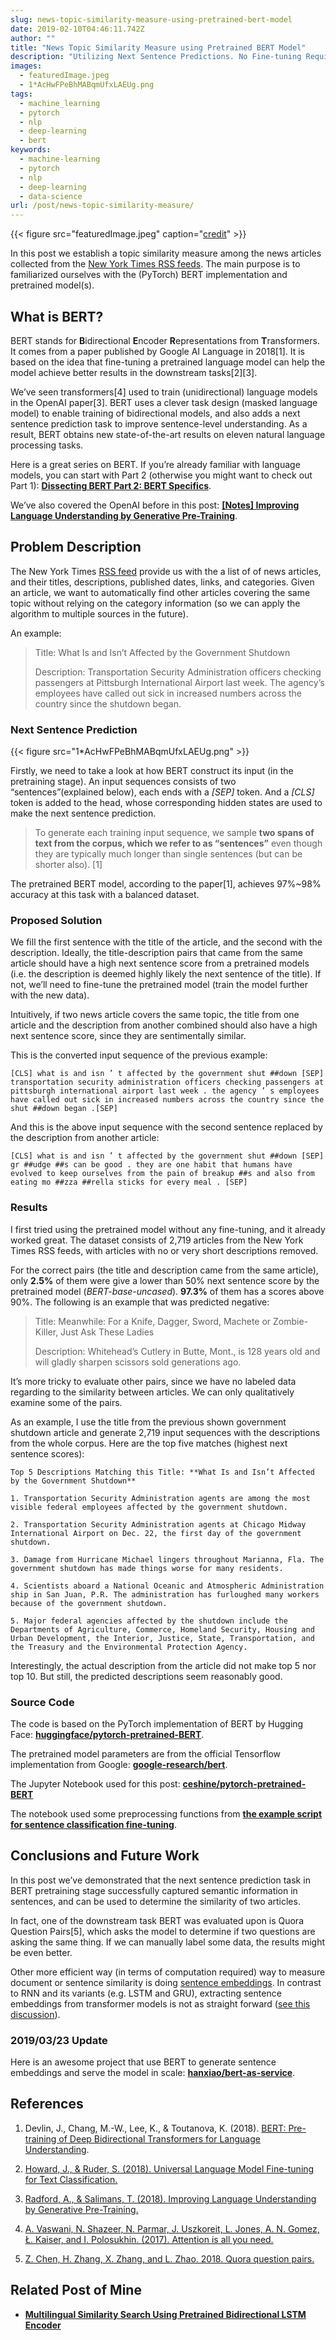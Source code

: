 ```yaml
---
slug: news-topic-similarity-measure-using-pretrained-bert-model
date: 2019-02-10T04:46:11.742Z
author: ""
title: "News Topic Similarity Measure using Pretrained BERT Model"
description: "Utilizing Next Sentence Predictions. No Fine-tuning Required."
images:
  - featuredImage.jpeg
  - 1*AcHwFPeBhMABqmUfxLAEUg.png
tags:
  - machine_learning
  - pytorch
  - nlp
  - deep-learning
  - bert
keywords:
  - machine-learning
  - pytorch
  - nlp
  - deep-learning
  - data-science
url: /post/news-topic-similarity-measure/
---
```


{{< figure src="featuredImage.jpeg" caption="[credit](https://unsplash.com/photos/godmBw_gLDg)" >}}

In this post we establish a topic similarity measure among the news articles collected from the [New York Times RSS feeds](https://archive.nytimes.com/www.nytimes.com/services/xml/rss/index.html). The main purpose is to familiarized ourselves with the (PyTorch) BERT implementation and pretrained model(s).

## What is BERT?

BERT stands for **B**idirectional **E**ncoder **R**epresentations from **T**ransformers. It comes from a paper published by Google AI Language in 2018[1]. It is based on the idea that fine-tuning a pretrained language model can help the model achieve better results in the downstream tasks[2][3].

We’ve seen transformers[4] used to train (unidirectional) language models in the OpenAI paper[3]. BERT uses a clever task design (masked language model) to enable training of bidirectional models, and also adds a next sentence prediction task to improve sentence-level understanding. As a result, BERT obtains new state-of-the-art results on eleven natural language processing tasks.

Here is a great series on BERT. If you’re already familiar with language models, you can start with Part 2 (otherwise you might want to check out Part 1): **[Dissecting BERT Part 2: BERT Specifics](https://medium.com/dissecting-bert/dissecting-bert-part2-335ff2ed9c73)**.

We’ve also covered the OpenAI before in this post: **[[Notes] Improving Language Understanding by Generative Pre-Training](https://medium.com/the-artificial-impostor/notes-improving-language-understanding-by-generative-pre-training-4c9d4214369c)**.

## Problem Description

The New York Times [RSS feed](https://www.wikiwand.com/en/RSS) provide us with the a list of of news articles, and their titles, descriptions, published dates, links, and categories. Given an article, we want to automatically find other articles covering the same topic without relying on the category information (so we can apply the algorithm to multiple sources in the future).

An example:

> Title: What Is and Isn’t Affected by the Government Shutdown
>
> Description: Transportation Security Administration officers checking passengers at Pittsburgh International Airport last week. The agency’s employees have called out sick in increased numbers across the country since the shutdown began.

### Next Sentence Prediction

{{< figure src="1*AcHwFPeBhMABqmUfxLAEUg.png" >}}

Firstly, we need to take a look at how BERT construct its input (in the pretraining stage). An input sequences consists of two “sentences”(explained below), each ends with a _[SEP]_ token. And a _[CLS]_ token is added to the head, whose corresponding hidden states are used to make the next sentence prediction.

> To generate each training input sequence, we sample **two spans of text from the corpus, which we refer to as “sentences”** even though they are typically much longer than single sentences (but can be shorter also). [1]

The pretrained BERT model, according to the paper[1], achieves 97%~98% accuracy at this task with a balanced dataset.

### Proposed Solution

We fill the first sentence with the title of the article, and the second with the description. Ideally, the title-description pairs that came from the same article should have a high next sentence score from a pretrained models (i.e. the description is deemed highly likely the next sentence of the title). If not, we’ll need to fine-tune the pretrained model (train the model further with the new data).

Intuitively, if two news article covers the same topic, the title from one article and the description from another combined should also have a high next sentence score, since they are sentimentally similar.

This is the converted input sequence of the previous example:

```
[CLS] what is and isn ’ t affected by the government shut ##down [SEP] transportation security administration officers checking passengers at pittsburgh international airport last week . the agency ’ s employees have called out sick in increased numbers across the country since the shut ##down began .[SEP]
```

And this is the above input sequence with the second sentence replaced by the description from another article:

```
[CLS] what is and isn ’ t affected by the government shut ##down [SEP] gr ##udge ##s can be good . they are one habit that humans have evolved to keep ourselves from the pain of breakup ##s and also from eating mo ##zza ##rella sticks for every meal . [SEP]
```

### Results

I first tried using the pretrained model without any fine-tuning, and it already worked great. The dataset consists of 2,719 articles from the New York Times RSS feeds, with articles with no or very short descriptions removed.

For the correct pairs (the title and description came from the same article), only **2.5%** of them were give a lower than 50% next sentence score by the pretrained model (_BERT-base-uncased_). **97.3%** of them has a scores above 90%. The following is an example that was predicted negative:

> Title: Meanwhile: For a Knife, Dagger, Sword, Machete or Zombie-Killer, Just Ask These Ladies
>
> Description: Whitehead’s Cutlery in Butte, Mont., is 128 years old and will gladly sharpen scissors sold generations ago.

It’s more tricky to evaluate other pairs, since we have no labeled data regarding to the similarity between articles. We can only qualitatively examine some of the pairs.

As an example, I use the title from the previous shown government shutdown article and generate 2,719 input sequences with the descriptions from the whole corpus. Here are the top five matches (highest next sentence scores):

```
Top 5 Descriptions Matching this Title: **What Is and Isn’t Affected by the Government Shutdown**

1. Transportation Security Administration agents are among the most visible federal employees affected by the government shutdown.

2. Transportation Security Administration agents at Chicago Midway International Airport on Dec. 22, the first day of the government shutdown.

3. Damage from Hurricane Michael lingers throughout Marianna, Fla. The government shutdown has made things worse for many residents.

4. Scientists aboard a National Oceanic and Atmospheric Administration ship in San Juan, P.R. The administration has furloughed many workers because of the government shutdown.

5. Major federal agencies affected by the shutdown include the Departments of Agriculture, Commerce, Homeland Security, Housing and Urban Development, the Interior, Justice, State, Transportation, and the Treasury and the Environmental Protection Agency.
```

Interestingly, the actual description from the article did not make top 5 nor top 10. But still, the predicted descriptions seem reasonably good.

### Source Code

The code is based on the PyTorch implementation of BERT by Hugging Face: **[huggingface/pytorch-pretrained-BERT](https://github.com/huggingface/pytorch-pretrained-BERT)**.

The pretrained model parameters are from the official Tensorflow implementation from Google: **[google-research/bert](https://github.com/google-research/bert)**.

The Jupyter Notebook used for this post: **[ceshine/pytorch-pretrained-BERT](https://github.com/ceshine/pytorch-pretrained-BERT/blob/master/notebooks/Next%20Sentence%20Prediction.ipynb)**

The notebook used some preprocessing functions from **[the example script for sentence classification fine-tuning](https://github.com/ceshine/pytorch-pretrained-BERT/blob/master/examples/run_classifier.py)**.

## Conclusions and Future Work

In this post we’ve demonstrated that the next sentence prediction task in BERT pretraining stage successfully captured semantic information in sentences, and can be used to determine the similarity of two articles.

In fact, one of the downstream task BERT was evaluated upon is Quora Question Pairs[5], which asks the model to determine if two questions are asking the same thing. If we can manually label some data, the results might be even better.

Other more efficient way (in terms of computation required) way to measure document or sentence similarity is doing [sentence embeddings](https://www.wikiwand.com/en/Sentence_embedding). In contrast to RNN and its variants (e.g. LSTM and GRU), extracting sentence embeddings from transformer models is not as straight forward ([see this discussion](https://github.com/google-research/bert/issues/276)).

### 2019/03/23 Update

Here is an awesome project that use BERT to generate sentence embeddings and serve the model in scale: **[hanxiao/bert-as-service](https://github.com/hanxiao/bert-as-service)**.

## References

1. Devlin, J., Chang, M.-W., Lee, K., & Toutanova, K. (2018). [BERT: Pre-training of Deep Bidirectional Transformers for Language Understanding](http://arxiv.org/abs/1810.04805).

1. [Howard, J., & Ruder, S. (2018). Universal Language Model Fine-tuning for Text Classification.](http://arxiv.org/abs/1801.06146)

1. [Radford, A., & Salimans, T. (2018). Improving Language Understanding by Generative Pre-Training.](https://s3-us-west-2.amazonaws.com/openai-assets/research-covers/language-unsupervised/language_understanding_paper.pdf)

1. [A. Vaswani, N. Shazeer, N. Parmar, J. Uszkoreit, L. Jones, A. N. Gomez, Ł. Kaiser, and I. Polosukhin. (2017). Attention is all you need.](https://arxiv.org/abs/1706.03762)

1. [Z. Chen, H. Zhang, X. Zhang, and L. Zhao. 2018. Quora question pairs.](https://data.quora.com/First-Quora-Dataset-Release-Question-Pairs)

## Related Post of Mine

- **[Multilingual Similarity Search Using Pretrained Bidirectional LSTM Encoder](https://medium.com/the-artificial-impostor/multilingual-similarity-search-using-pretrained-bidirectional-lstm-encoder-e34fac5958b0)**
